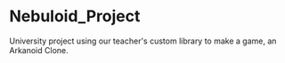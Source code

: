# Nebuloid_Project
University project using our teacher's custom library to make a game, an Arkanoid Clone.
